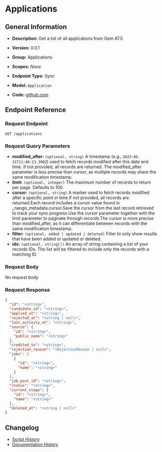 <!-- BEGIN GENERATED CONTENT -->
# Applications

## General Information

- **Description:** Get a list of all applications from Gem ATS

- **Version:** 0.0.1
- **Group:** Applications
- **Scopes:** _None_
- **Endpoint Type:** Sync
- **Model:** `Application`
- **Code:** [github.com](https://github.com/NangoHQ/integration-templates/tree/main/integrations/gem/syncs/applications.ts)


## Endpoint Reference

### Request Endpoint

`GET /applications`

### Request Query Parameters

- **modified_after:** `(optional, string)` A timestamp (e.g., `2023-05-31T11:46:13.390Z`) used to fetch records modified after this date and time. If not provided, all records are returned. The modified_after parameter is less precise than cursor, as multiple records may share the same modification timestamp.
- **limit:** `(optional, integer)` The maximum number of records to return per page. Defaults to 100.
- **cursor:** `(optional, string)` A marker used to fetch records modified after a specific point in time.If not provided, all records are returned.Each record includes a cursor value found in _nango_metadata.cursor.Save the cursor from the last record retrieved to track your sync progress.Use the cursor parameter together with the limit parameter to paginate through records.The cursor is more precise than modified_after, as it can differentiate between records with the same modification timestamp.
- **filter:** `(optional, added | updated | deleted)` Filter to only show results that have been added or updated or deleted.
- **ids:** `(optional, string[])` An array of string containing a list of your records IDs. The list will be filtered to include only the records with a matching ID.

### Request Body

_No request body_

### Request Response

```json
{
  "id": "<string>",
  "candidate_id": "<string>",
  "applied_at": "<string>",
  "rejected_at": "<string | null>",
  "last_activity_at": "<string>",
  "source": {
    "id": "<string>",
    "public_name": "<string>"
  },
  "credited_to": "<string>",
  "rejection_reason": "<RejectionReason | null>",
  "jobs": [
    {
      "id": "<string>",
      "name": "<string>"
    }
  ],
  "job_post_id": "<string>",
  "status": "<string>",
  "current_stage": {
    "id": "<string>",
    "name": "<string>"
  },
  "deleted_at": "<string | null>"
}
```

## Changelog

- [Script History](https://github.com/NangoHQ/integration-templates/commits/main/integrations/gem/syncs/applications.ts)
- [Documentation History](https://github.com/NangoHQ/integration-templates/commits/main/integrations/gem/syncs/applications.md)

<!-- END  GENERATED CONTENT -->

